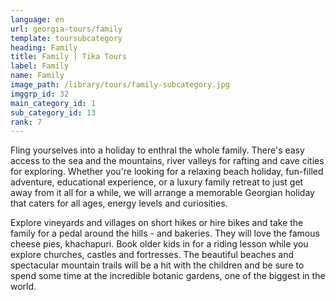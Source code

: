 ```yaml
---
language: en
url: georgia-tours/family
template: toursubcategory
heading: Family
title: Family | Tika Tours
label: Family
name: Family
image_path: /library/tours/family-subcategory.jpg
imggrp_id: 32
main_category_id: 1
sub_category_id: 13
rank: 7
---
```

<div class="row content-row"><!-- 1480 (2)-->
<div class="col-12 col-sm-6 col-md-6"><!-- 1974 -->

Fling yourselves into a holiday to enthral the whole family. There's easy access
to the sea and the mountains, river valleys for rafting and cave cities for exploring.
Whether you're looking for a relaxing beach holiday, fun\-filled adventure, educational
experience, or a luxury family retreat to just get away from it all for a while,
we will arrange a memorable Georgian holiday that caters for all ages, energy levels
and curiosities.

</div>

<div class="col-12 col-sm-6 col-md-6"><!-- 1975 -->

Explore vineyards and villages on short hikes or hire bikes and take the family for
a pedal around the hills \- and bakeries. They will love the famous cheese pies,
khachapuri. Book older kids in for a riding lesson while you explore churches, castles
and fortresses. The beautiful beaches and spectacular mountain trails will be a
hit with the children and be sure to spend some time at the incredible botanic gardens,
one of the biggest in the world.

</div>

</div>
